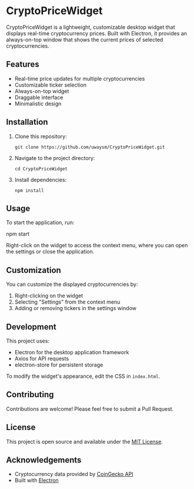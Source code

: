 # CryptoPriceWidget

CryptoPriceWidget is a lightweight, customizable desktop widget that displays real-time cryptocurrency prices. Built with Electron, it provides an always-on-top window that shows the current prices of selected cryptocurrencies.

## Features

- Real-time price updates for multiple cryptocurrencies
- Customizable ticker selection
- Always-on-top widget
- Draggable interface
- Minimalistic design

## Installation

1. Clone this repository:
   ```
   git clone https://github.com/uwaysm/CryptoPriceWidget.git
   ```

2. Navigate to the project directory:
   ```
   cd CryptoPriceWidget
   ```

3. Install dependencies:
   ```
   npm install
   ```

## Usage

To start the application, run:

npm start

Right-click on the widget to access the context menu, where you can open the settings or close the application.

## Customization

You can customize the displayed cryptocurrencies by:

1. Right-clicking on the widget
2. Selecting "Settings" from the context menu
3. Adding or removing tickers in the settings window

## Development

This project uses:
- Electron for the desktop application framework
- Axios for API requests
- electron-store for persistent storage

To modify the widget's appearance, edit the CSS in `index.html`.


## Contributing

Contributions are welcome! Please feel free to submit a Pull Request.

## License

This project is open source and available under the [MIT License](LICENSE).

## Acknowledgements

- Cryptocurrency data provided by [CoinGecko API](https://www.coingecko.com/en/api/documentation)
- Built with [Electron](https://www.electronjs.org/)

